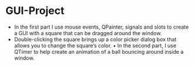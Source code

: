 # GUI-Project

- In the first part I use mouse events, QPainter, signals and slots to create a GUI with a square that can be dragged around the window.
- Double-clicking the square brings up a color picker dialog box that allows you to change the square’s color.
• In the second part, I use QTimer to help create an animation of a ball bouncing around inside a window.
